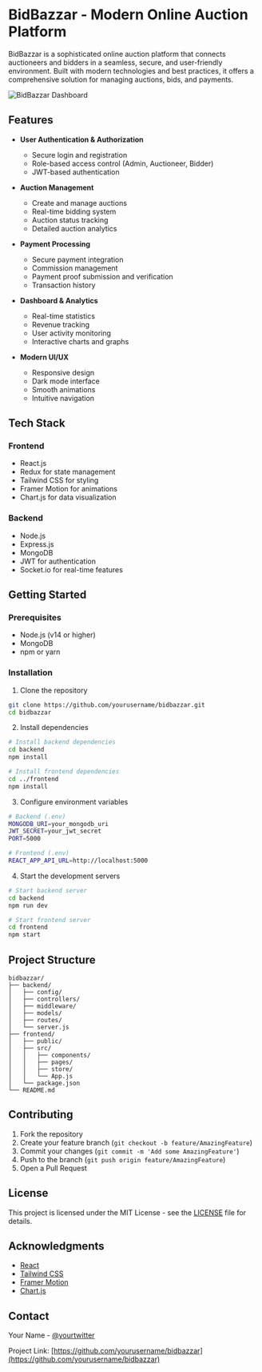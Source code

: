 # BidBazzar - Modern Online Auction Platform

BidBazzar is a sophisticated online auction platform that connects auctioneers and bidders in a seamless, secure, and user-friendly environment. Built with modern technologies and best practices, it offers a comprehensive solution for managing auctions, bids, and payments.

![BidBazzar Dashboard](https://i.imgur.com/example.png)

## Features

- **User Authentication & Authorization**
  - Secure login and registration
  - Role-based access control (Admin, Auctioneer, Bidder)
  - JWT-based authentication

- **Auction Management**
  - Create and manage auctions
  - Real-time bidding system
  - Auction status tracking
  - Detailed auction analytics

- **Payment Processing**
  - Secure payment integration
  - Commission management
  - Payment proof submission and verification
  - Transaction history

- **Dashboard & Analytics**
  - Real-time statistics
  - Revenue tracking
  - User activity monitoring
  - Interactive charts and graphs

- **Modern UI/UX**
  - Responsive design
  - Dark mode interface
  - Smooth animations
  - Intuitive navigation

## Tech Stack

### Frontend
- React.js
- Redux for state management
- Tailwind CSS for styling
- Framer Motion for animations
- Chart.js for data visualization

### Backend
- Node.js
- Express.js
- MongoDB
- JWT for authentication
- Socket.io for real-time features

## Getting Started

### Prerequisites
- Node.js (v14 or higher)
- MongoDB
- npm or yarn

### Installation

1. Clone the repository
```bash
git clone https://github.com/yourusername/bidbazzar.git
cd bidbazzar
```

2. Install dependencies
```bash
# Install backend dependencies
cd backend
npm install

# Install frontend dependencies
cd ../frontend
npm install
```

3. Configure environment variables
```bash
# Backend (.env)
MONGODB_URI=your_mongodb_uri
JWT_SECRET=your_jwt_secret
PORT=5000

# Frontend (.env)
REACT_APP_API_URL=http://localhost:5000
```

4. Start the development servers
```bash
# Start backend server
cd backend
npm run dev

# Start frontend server
cd frontend
npm start
```

## Project Structure

```
bidbazzar/
├── backend/
│   ├── config/
│   ├── controllers/
│   ├── middleware/
│   ├── models/
│   ├── routes/
│   └── server.js
├── frontend/
│   ├── public/
│   ├── src/
│   │   ├── components/
│   │   ├── pages/
│   │   ├── store/
│   │   └── App.js
│   └── package.json
└── README.md
```

## Contributing

1. Fork the repository
2. Create your feature branch (`git checkout -b feature/AmazingFeature`)
3. Commit your changes (`git commit -m 'Add some AmazingFeature'`)
4. Push to the branch (`git push origin feature/AmazingFeature`)
5. Open a Pull Request

## License

This project is licensed under the MIT License - see the [LICENSE](LICENSE) file for details.

## Acknowledgments

- [React](https://reactjs.org/)
- [Tailwind CSS](https://tailwindcss.com/)
- [Framer Motion](https://www.framer.com/motion/)
- [Chart.js](https://www.chartjs.org/)

## Contact

Your Name - [@yourtwitter](https://twitter.com/yourtwitter)

Project Link: [https://github.com/yourusername/bidbazzar](https://github.com/yourusername/bidbazzar)
